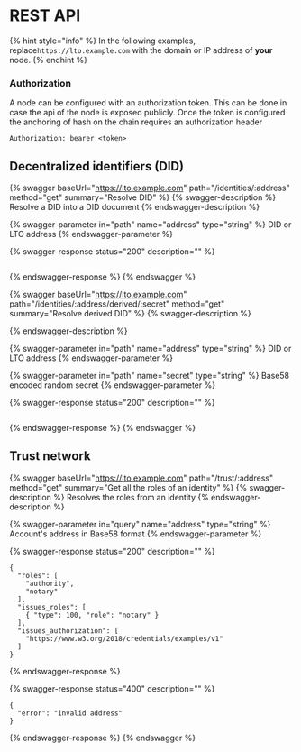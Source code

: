 # REST API

{% hint style="info" %}
In the following examples, replace`https://lto.example.com` with the domain or IP address of **your** node.&#x20;
{% endhint %}

### Authorization

A node can be configured with an authorization token. This can be done in case the api of the node is exposed publicly. Once the token is configured the anchoring of hash on the chain requires an authorization header

```
Authorization: bearer <token>
```

## Decentralized identifiers (DID)

{% swagger baseUrl="https://lto.example.com" path="/identities/:address" method="get" summary="Resolve DID" %}
{% swagger-description %}
Resolve a DID into a DID document
{% endswagger-description %}

{% swagger-parameter in="path" name="address" type="string" %}
DID or LTO address
{% endswagger-parameter %}

{% swagger-response status="200" description="" %}
```
```
{% endswagger-response %}
{% endswagger %}

{% swagger baseUrl="https://lto.example.com" path="/identities/:address/derived/:secret" method="get" summary="Resolve derived DID" %}
{% swagger-description %}

{% endswagger-description %}

{% swagger-parameter in="path" name="address" type="string" %}
DID or LTO address
{% endswagger-parameter %}

{% swagger-parameter in="path" name="secret" type="string" %}
Base58 encoded random secret
{% endswagger-parameter %}

{% swagger-response status="200" description="" %}
```
```
{% endswagger-response %}
{% endswagger %}

## Trust network

{% swagger baseUrl="https://lto.example.com" path="/trust/:address" method="get" summary="Get all the roles of an identity" %}
{% swagger-description %}
Resolves the roles from an identity
{% endswagger-description %}

{% swagger-parameter in="query" name="address" type="string" %}
Account's address in Base58 format
{% endswagger-parameter %}

{% swagger-response status="200" description="" %}
```
{
  "roles": [
    "authority",
    "notary"
  ],
  "issues_roles": [
    { "type": 100, "role": "notary" }
  ],
  "issues_authorization": [
    "https://www.w3.org/2018/credentials/examples/v1"
  ]
}
```
{% endswagger-response %}

{% swagger-response status="400" description="" %}
```
{
  "error": "invalid address"
}
```
{% endswagger-response %}
{% endswagger %}
